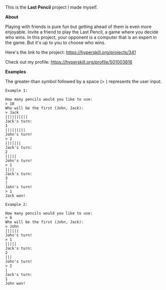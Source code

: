 This is the **Last Pencil** project I made myself.

**About**
<p>Playing with friends is pure fun but getting ahead of them is even more enjoyable. Invite a friend to play the Last Pencil, a game where you decide who wins. In this project, your opponent is a computer that is an expert in the game. But it's up to you to choose who wins.</p>

Here's the link to the project: https://hyperskill.org/projects/341

Check out my profile: https://hyperskill.org/profile/501003816

**Examples**

The greater-than symbol followed by a space (> ) represents the user input.

```
Example 1:

How many pencils would you like to use:
> 10
Who will be the first (John, Jack):
> Jack
||||||||||
Jack's turn:
1
|||||||||
John's turn!
> 2
|||||||
Jack's turn:
2
|||||
John's turn!
> 1
||||
Jack's turn:
3
|
John's turn!
> 1
Jack won!

Example 2:

How many pencils would you like to use:
> 6
Who will be the first (John, Jack):
> John
||||||
John's turn!
> 1
|||||
Jack's turn:
2
|||
John's turn!
> 2
|
Jack's turn:
1
John won!
```

